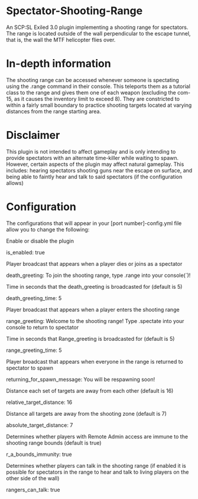 # Spectator-Shooting-Range
An SCP:SL Exiled 3.0 plugin implementing a shooting range for spectators. The range is located outside of the wall perpendicular to the escape tunnel, that is, the wall the MTF helicopter flies over.

# In-depth information
The shooting range can be accessed whenever someone is spectating using the .range command in their console. This teleports them as a tutorial class to the range and gives them one of each weapon (excluding the com-15, as it causes the inventory limit to exceed 8). They are constricted to within a fairly small boundary to practice shooting targets located at varying distances from the range starting area.

# Disclaimer
This plugin is not intended to affect gameplay and is only intending to provide spectators with an alternate time-killer while waiting to spawn. However, certain aspects of the plugin may affect natural gameplay. This includes: hearing spectators shooting guns near the escape on surface, and being able to faintly hear and talk to said spectators (if the configuration allows)

# Configuration
The configurations that will appear in your [port number]-config.yml file allow you to change the following:
 
Enable or disable the plugin 

  is_enabled: true

Player broadcast that appears when a player dies or joins as a spectator
  
  death_greeting: To join the shooting range, type .range into your console(`)!

Time in seconds that the death_greeting is broadcasted for (default is 5)
  
  death_greeting_time: 5

Player broadcast that appears when a player enters the shooting range
  
  range_greeting: Welcome to the shooting range! Type .spectate into your console to return to spectator

Time in seconds that Range_greeting is broadcasted for (default is 5)
  
  range_greeting_time: 5

Player broadcast that appears when everyone in the range is returned to spectator to spawn
  
  returning_for_spawn_message: You will be respawning soon!

Distance each set of targets are away from each other (default is 16)
  
  relative_target_distance: 16

Distance all targets are away from the shooting zone (default is 7)
  
  absolute_target_distance: 7

Determines whether players with Remote Admin access are immune to the shooting range bounds (default is true)
  
  r_a_bounds_immunity: true

Determines whether players can talk in the shooting range (if enabled it is possible for spectators in the range to hear and talk to living players on the other side of the wall)
  
  rangers_can_talk: true
